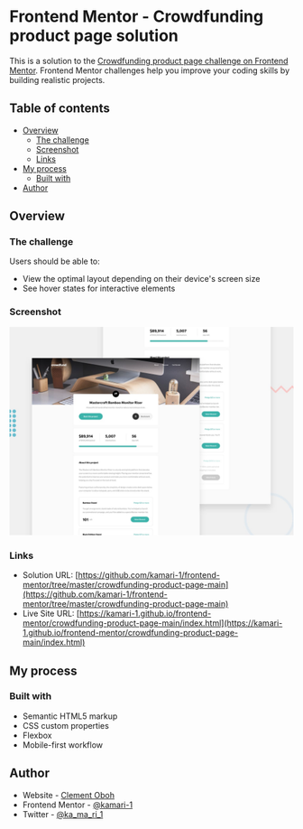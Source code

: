# Frontend Mentor - Crowdfunding product page solution

This is a solution to the [Crowdfunding product page challenge on Frontend Mentor](https://www.frontendmentor.io/challenges/crowdfunding-product-page-7uvcZe7ZR). Frontend Mentor challenges help you improve your coding skills by building realistic projects.

## Table of contents

- [Overview](#overview)
  - [The challenge](#the-challenge)
  - [Screenshot](#screenshot)
  - [Links](#links)
- [My process](#my-process)
  - [Built with](#built-with)
- [Author](#author)

## Overview

### The challenge

Users should be able to:

- View the optimal layout depending on their device's screen size
- See hover states for interactive elements

### Screenshot

![](./design/desktop-preview.jpg)

### Links

- Solution URL: [https://github.com/kamari-1/frontend-mentor/tree/master/crowdfunding-product-page-main](https://github.com/kamari-1/frontend-mentor/tree/master/crowdfunding-product-page-main)
- Live Site URL: [https://kamari-1.github.io/frontend-mentor/crowdfunding-product-page-main/index.html](https://kamari-1.github.io/frontend-mentor/crowdfunding-product-page-main/index.html)

## My process

### Built with

- Semantic HTML5 markup
- CSS custom properties
- Flexbox
- Mobile-first workflow

## Author

- Website - [Clement Oboh](https://kamari-1.github.io/)
- Frontend Mentor - [@kamari-1](https://www.frontendmentor.io/profile/kamari-1)
- Twitter - [@ka_ma_ri_1](https://www.twitter.com/ka_ma_ri_1)
